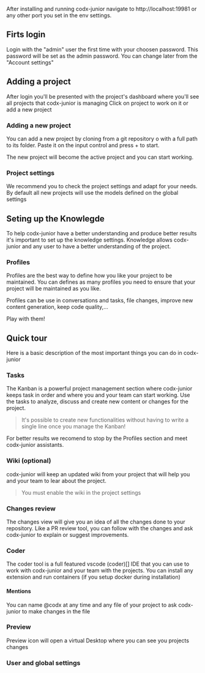 After installing and running codx-junior navigate to http://localhost:19981 or any other port you set in the env settings.

## Firts login
Login with the "admin" user the first time with your choosen password. This password will be set as the admin password.
You can change later from the "Account settings"


## Adding a project
After login you'll be presented with the project's dashboard where you'll see all projects that codx-junior is managing
Click on project to work on it or add a new project

### Adding a new project
You can add a new project by cloning from a git repository o with a full path to its folder.
Paste it on the input control and press + to start.

The new project will become the active project and you can start working.

### Project settings
We recommend you to check the project settings and adapt for your needs. By default all new projects will use the models defined on the global settings

## Seting up the Knowlegde
To help codx-junior have a better understanding and produce better results it's important to set up the knowledge settings.
Knowledge allows codx-junior and any user to have a better understanding of the project.

### Profiles
Profiles are the best way to define how you like your project to be maintained. You can defines as many profiles you need to ensure that your project will be maintained as you like.

Profiles can be use in conversations and tasks, file changes, improve new content generation, keep code quality,...

Play with them!

## Quick tour
Here is a basic description of the most important things you can do in codx-junior

### Tasks
The Kanban is a powerful project management section where codx-junior keeps task in order and where you and your team can start working.
Use the tasks to analyze, discuss and create new content or changes for the project.


> It's possible to create new functionalities without having to write a single line once you manage the Kanban!

For better results we recomend to stop by the Profiles section and meet codx-junior assistants.

### Wiki (optional)
codx-junior will keep an updated wiki from your project that will help you and your team to lear about the project.

> You must enable the wiki in the project settings 

### Changes review
The changes view will give you an idea of all the changes done to your repository.
Like a PR review tool, you can follow with the changes and ask codx-junior to explain or suggest improvements.

### Coder
The coder tool is a full featured vscode (coder)[] IDE that you can use to work with codx-junior and your team with the projects.
You can install any extension and run containers (if you setup docker during installation)

#### Mentions
You can name @codx at any time and any file of your project to ask codx-junior to make changes in the file

### Preview
Preview icon will open a virtual Desktop where you can see you projects changes


### User and global settings
